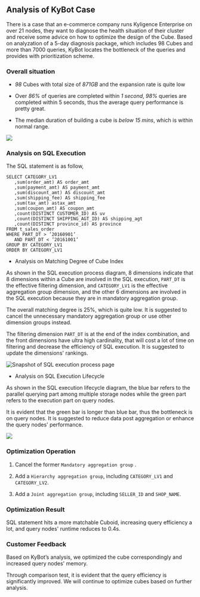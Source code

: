 ## Analysis of KyBot Case
There is a case that an e-commerce company runs Kyligence Enterprise on over 21 nodes, they want to diagnose the health situation of their cluster and receive some advice on how to optimize the design of the Cube.
Based on analyzation of a 5-day diagnosis package, which includes 98 Cubes and more than 7000 queries, KyBot locates the bottleneck of the queries and provides with prioritization scheme.


### Overall situation

- *98* Cubes with total size of *871GB* and the expansion rate is quite low

- Over *86%* of queries are completed within *1 second*, *98%* queries are completed within 5 seconds, thus the average query performance is pretty great.

- The median duration of building a cube is *below 15 mins*, which is within normal range.


![](images/01-1.png)


### Analysis on SQL Execution 
The SQL statement is as follow,

 ```
SELECT CATEGORY_LV1
	,sum(order_amt) AS order_amt
	,sum(payment_amt) AS payment_amt
	,sum(discount_amt) AS discount_amt
	,sum(shipping_fee) AS shipping_fee
	,sum(tax_amt) astax_amt
	,sum(coupon_amt) AS coupon_amt
	,count(DISTINCT CUSTOMER_ID) AS uv
	,count(DISTINCT SHIPPING_AGT_ID) AS shipping_agt
	,count(DISTINCT province_id) AS province
FROM t_sales_order
WHERE PART_DT > ’20160901’
	AND PART_DT < ’20161001’
GROUP BY CATEGORY_LV1
ORDER BY CATEGORY_LV1
 ```
 

-  Analysis on Matching Degree of Cube Index

As shown in the SQL execution process diagram, 8 dimensions indicate that 8 dimensions within a Cube are involved in the SQL execution, `PART_DT` is the effective filtering dimension, and `CATEGORY_LV1` is the effective aggregation group dimension, and the other 6 dimensions are involved in the SQL execution because they are in mandatory aggregation group. 

The overall matching degree is 25%, which is quite low. It is suggested to cancel the unnecessary mandatory aggregation group or use other dimension groups instead.

The filtering dimension `PART_DT` is at the end of the index combination, and the front dimensions have ultra high cardinality, that will cost a lot of time on filtering and decrease the efficiency of SQL execution. It is suggested to update the dimensions' rankings.

![Snapshot of SQL execution process page](images/02-1.png)

-  Analysis on SQL Execution Lifecycle 

As shown in the SQL execution lifecycle diagram, the blue bar refers to the parallel querying part among multiple storage nodes while the green part refers to the execution part on query nodes.

It is evident that the green bar is longer than blue bar, thus the bottleneck is on query nodes. It is suggested to reduce data post aggregation or enhance the query nodes' performance.

![](images/03-1.png)

### Optimization Operation

1. Cancel the former `Mandatory aggregation group` .

2. Add a `Hierarchy aggregation group`, including `CATEGORY_LV1` and `CATEGORY_LV2`.

3. Add a `Joint aggregation group`, including `SELLER_ID` and `SHOP_NAME`.

### Optimization Result
SQL statement hits a more matchable Cuboid, increasing query efficiency a lot, and query nodes' runtime reduces to 0.4s. 

### Customer Feedback
Based on KyBot’s analysis, we optimized the cube correspondingly and increased query nodes' memory. 

Through comparison test, it is evident that the query efficiency is significantly improved. We will continue to optimize cubes based on further analysis.
